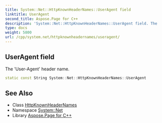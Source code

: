 ```yaml
---
title: System::Net::HttpKnownHeaderNames::UserAgent field
linktitle: UserAgent
second_title: Aspose.Page for C++
description: 'System::Net::HttpKnownHeaderNames::UserAgent field. The ''User-Agent'' header name in C++.'
type: docs
weight: 5800
url: /cpp/system.net/httpknownheadernames/useragent/
---
```

## UserAgent field


The 'User-Agent' header name.

```cpp
static const String System::Net::HttpKnownHeaderNames::UserAgent
```

## See Also

* Class [HttpKnownHeaderNames](../)
* Namespace [System::Net](../../)
* Library [Aspose.Page for C++](../../../)
